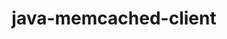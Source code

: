 ---
title: java-memcached-client
registryType: instrumentation
tags:
  - opentracing
  
  - Java
  
repo: https://github.com/opentracing-contrib/java-memcached-client
license: Apache License 2.0
description: OpenTracing Instrumentation for Memcached Client
authors: OpenTracing Contributors
otVersion: latest
---